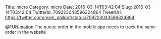 Title: micro
Category: micro
Date: 2016-03-14T03:42:04
Slug: 2016-03-14T03:42:04
TwitterId: 709223043596324864
TweetUrl: https://twitter.com/mark_philpot/status/709223043596324864

[@FUNimation](https://twitter.com/FUNimation) The queue order in the mobile app needs to track the same order in the website